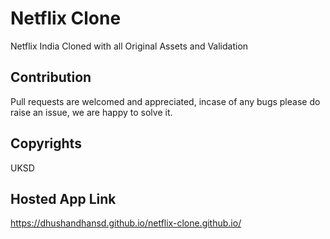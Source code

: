 # Netflix Clone

Netflix India Cloned with all Original Assets and Validation

## Contribution 

Pull requests are welcomed and appreciated, incase of any bugs please do raise an issue, we are happy to solve it.

## Copyrights

UKSD

## Hosted App Link

https://dhushandhansd.github.io/netflix-clone.github.io/
